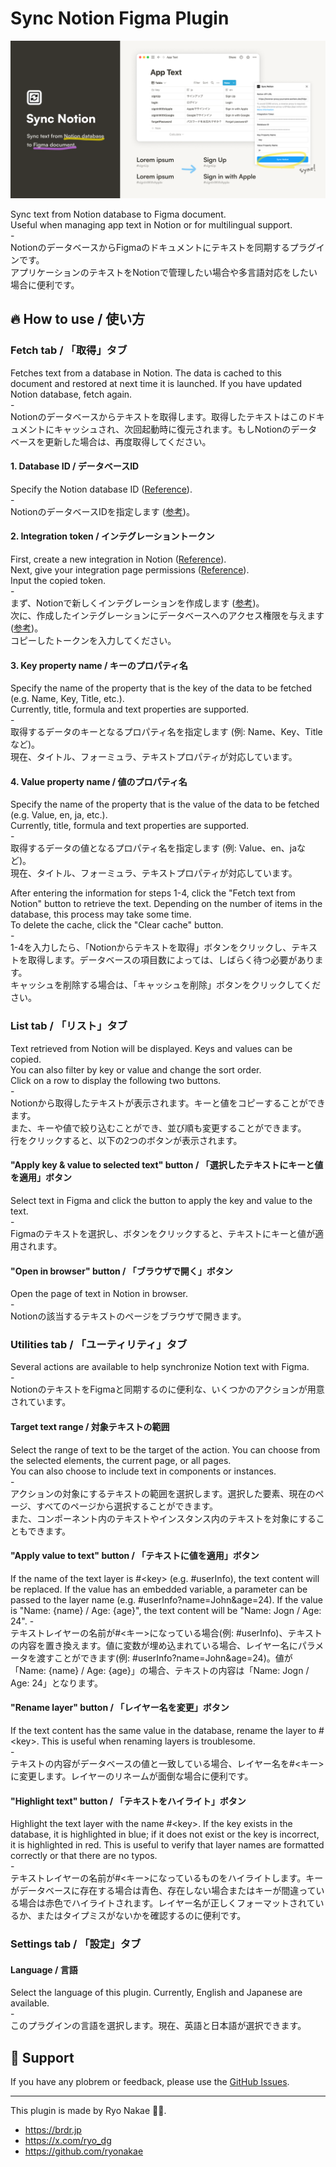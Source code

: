# Sync Notion Figma Plugin

![](./cover.png)

Sync text from Notion database to Figma document.  
Useful when managing app text in Notion or for multilingual support.  
\-  
NotionのデータベースからFigmaのドキュメントにテキストを同期するプラグインです。  
アプリケーションのテキストをNotionで管理したい場合や多言語対応をしたい場合に便利です。


## 🔥 How to use / 使い方

### Fetch tab / 「取得」タブ
Fetches text from a database in Notion. The data is cached to this document and restored at next time it is launched. If you have updated Notion database, fetch again.  
\-  
Notionのデータベースからテキストを取得します。取得したテキストはこのドキュメントにキャッシュされ、次回起動時に復元されます。もしNotionのデータベースを更新した場合は、再度取得してください。

#### 1. Database ID / データベースID
Specify the Notion database ID ([Reference](https://developers.notion.com/reference/retrieve-a-database)).  
\-  
NotionのデータベースIDを指定します ([参考](https://developers.notion.com/reference/retrieve-a-database))。

#### 2. Integration token / インテグレーショントークン
First, create a new integration in Notion ([Reference](https://developers.notion.com/docs/create-a-notion-integration#create-your-integration-in-notion)).  
Next, give your integration page permissions ([Reference](https://developers.notion.com/docs/create-a-notion-integration#give-your-integration-page-permissions)).  
Input the copied token.  
\-  
まず、Notionで新しくインテグレーションを作成します ([参考](https://developers.notion.com/docs/create-a-notion-integration#create-your-integration-in-notion))。  
次に、作成したインテグレーションにデータベースへのアクセス権限を与えます ([参考](https://developers.notion.com/docs/create-a-notion-integration#give-your-integration-page-permissions))。  
コピーしたトークンを入力してください。

#### 3. Key property name / キーのプロパティ名
Specify the name of the property that is the key of the data to be fetched (e.g. Name, Key, Title, etc.).  
Currently, title, formula and text properties are supported.  
\-  
取得するデータのキーとなるプロパティ名を指定します (例: Name、Key、Titleなど)。  
現在、タイトル、フォーミュラ、テキストプロパティが対応しています。

#### 4. Value property name / 値のプロパティ名
Specify the name of the property that is the value of the data to be fetched (e.g. Value, en, ja, etc.).  
Currently, title, formula and text properties are supported.  
\-  
取得するデータの値となるプロパティ名を指定します (例: Value、en、jaなど)。  
現在、タイトル、フォーミュラ、テキストプロパティが対応しています。

After entering the information for steps 1-4, click the "Fetch text from Notion" button to retrieve the text. Depending on the number of items in the database, this process may take some time.  
To delete the cache, click the "Clear cache" button.  
\-  
1-4を入力したら、「Notionからテキストを取得」ボタンをクリックし、テキストを取得します。データベースの項目数によっては、しばらく待つ必要があります。  
キャッシュを削除する場合は、「キャッシュを削除」ボタンをクリックしてください。

### List tab / 「リスト」タブ
Text retrieved from Notion will be displayed. Keys and values can be copied.  
You can also filter by key or value and change the sort order.  
Click on a row to display the following two buttons.  
\-  
Notionから取得したテキストが表示されます。キーと値をコピーすることができます。  
また、キーや値で絞り込むことができ、並び順も変更することができます。  
行をクリックすると、以下の2つのボタンが表示されます。

#### "Apply key & value to selected text" button / 「選択したテキストにキーと値を適用」ボタン
Select text in Figma and click the button to apply the key and value to the text.  
\-  
Figmaのテキストを選択し、ボタンをクリックすると、テキストにキーと値が適用されます。

#### "Open in browser" button / 「ブラウザで開く」ボタン
Open the page of text in Notion in browser.  
\-  
Notionの該当するテキストのページをブラウザで開きます。

### Utilities tab / 「ユーティリティ」タブ
Several actions are available to help synchronize Notion text with Figma.  
\-  
NotionのテキストをFigmaと同期するのに便利な、いくつかのアクションが用意されています。

#### Target text range / 対象テキストの範囲
Select the range of text to be the target of the action. You can choose from the selected elements, the current page, or all pages.  
You can also choose to include text in components or instances.  
\-  
アクションの対象にするテキストの範囲を選択します。選択した要素、現在のページ、すべてのページから選択することができます。  
また、コンポーネント内のテキストやインスタンス内のテキストを対象にすることもできます。

#### "Apply value to text" button / 「テキストに値を適用」ボタン
If the name of the text layer is #\<key\> (e.g. #userInfo), the text content will be replaced. If the value has an embedded variable, a parameter can be passed to the layer name (e.g. #userInfo?name=John&age=24). If the value is "Name: {name} / Age: {age}", the text content will be "Name: Jogn / Age: 24".
\-  
テキストレイヤーの名前が#<キー>になっている場合(例: #userInfo)、テキストの内容を置き換えます。値に変数が埋め込まれている場合、レイヤー名にパラメータを渡すことができます(例: #userInfo?name=John&age=24)。値が「Name: {name} / Age: {age}」の場合、テキストの内容は「Name: Jogn / Age: 24」となります。

#### "Rename layer" button / 「レイヤー名を変更」ボタン
If the text content has the same value in the database, rename the layer to #\<key\>. This is useful when renaming layers is troublesome.  
\-  
テキストの内容がデータベースの値と一致している場合、レイヤー名を#<キー>に変更します。レイヤーのリネームが面倒な場合に便利です。

#### "Highlight text" button / 「テキストをハイライト」ボタン
Highlight the text layer with the name #\<key\>. If the key exists in the database, it is highlighted in blue; if it does not exist or the key is incorrect, it is highlighted in red. This is useful to verify that layer names are formatted correctly or that there are no typos.  
\-  
テキストレイヤーの名前が#<キー>になっているものをハイライトします。キーがデータベースに存在する場合は青色、存在しない場合またはキーが間違っている場合は赤色でハイライトされます。レイヤー名が正しくフォーマットされているか、またはタイプミスがないかを確認するのに便利です。

### Settings tab / 「設定」タブ
#### Language / 言語
Select the language of this plugin. Currently, English and Japanese are available.  
\-  
このプラグインの言語を選択します。現在、英語と日本語が選択できます。


## 📮 Support

If you have any plobrem or feedback, please use the [GitHub Issues](https://github.com/ryonakae/figma-plugin-sync-notion/issues).

---

This plugin is made by Ryo Nakae 🙎‍♂️.

- https://brdr.jp
- https://x.com/ryo_dg
- https://github.com/ryonakae
